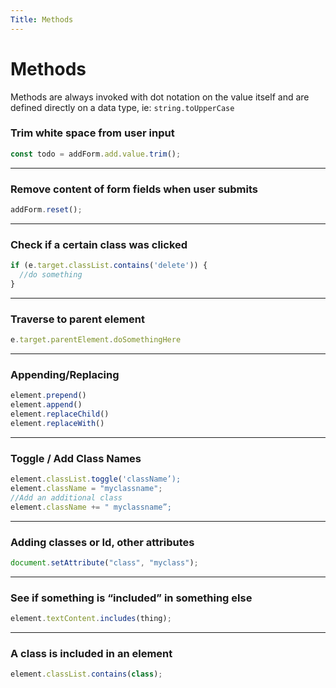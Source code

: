 ```yaml
---
Title: Methods
---
```

# Methods
Methods are always invoked with dot notation on the value itself and are defined directly on a data type, ie: `string.toUpperCase`

### Trim white space from user input

```js
const todo = addForm.add.value.trim();
```

---

### Remove content of form fields when user submits

```js
addForm.reset();
```

---

### Check if a certain class was clicked

```js
if (e.target.classList.contains('delete')) {
  //do something
}
```

---

### Traverse to parent element

```js
e.target.parentElement.doSomethingHere
```

---

### Appending/Replacing

```js
element.prepend() 
element.append() 
element.replaceChild()
element.replaceWith() 
```

---

### Toggle / Add Class Names

```js
element.classList.toggle('className’);
element.className = "myclassname";
//Add an additional class
element.className += " myclassname”;
```

---

### Adding classes or Id, other attributes

```js
document.setAttribute("class", "myclass");
```

---

### See if something is “included” in something else

```js
element.textContent.includes(thing);
```

---

### A class is included in an element

```js
element.classList.contains(class);
```